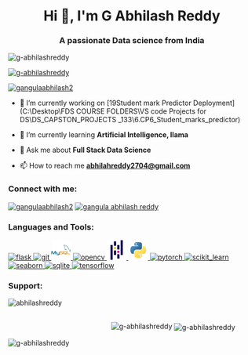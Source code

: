 <h1 align="center">Hi 👋, I'm G Abhilash Reddy</h1>
<h3 align="center">A passionate Data science from India</h3>

<p align="left"> <img src="https://komarev.com/ghpvc/?username=g-abhilashreddy&label=Profile%20views&color=0e75b6&style=flat" alt="g-abhilashreddy" /> </p>

<p align="left"> <a href="https://github.com/ryo-ma/github-profile-trophy"><img src="https://github-profile-trophy.vercel.app/?username=g-abhilashreddy" alt="g-abhilashreddy" /></a> </p>

<p align="left"> <a href="https://twitter.com/gangulaabhilash2" target="blank"><img src="https://img.shields.io/twitter/follow/gangulaabhilash2?logo=twitter&style=for-the-badge" alt="gangulaabhilash2" /></a> </p>

- 🔭 I’m currently working on [19Student mark Predictor Deployment](C:\Desktop\FDS COURSE FOLDERS\VS code Projects for DS\DS_CAPSTON_PROJECTS _133\6.CP6_Student_marks_predictor)

- 🌱 I’m currently learning **Artificial Intelligence, llama**

- 💬 Ask me about **Full Stack Data Science**

- 📫 How to reach me **abhilahreddy2704@gmail.com**

<h3 align="left">Connect with me:</h3>
<p align="left">
<a href="https://twitter.com/gangulaabhilash2" target="blank"><img align="center" src="https://raw.githubusercontent.com/rahuldkjain/github-profile-readme-generator/master/src/images/icons/Social/twitter.svg" alt="gangulaabhilash2" height="30" width="40" /></a>
<a href="https://linkedin.com/in/gangula abhilash reddy" target="blank"><img align="center" src="https://raw.githubusercontent.com/rahuldkjain/github-profile-readme-generator/master/src/images/icons/Social/linked-in-alt.svg" alt="gangula abhilash reddy" height="30" width="40" /></a>
</p>

<h3 align="left">Languages and Tools:</h3>
<p align="left"> <a href="https://flask.palletsprojects.com/" target="_blank" rel="noreferrer"> <img src="https://www.vectorlogo.zone/logos/pocoo_flask/pocoo_flask-icon.svg" alt="flask" width="40" height="40"/> </a> <a href="https://git-scm.com/" target="_blank" rel="noreferrer"> <img src="https://www.vectorlogo.zone/logos/git-scm/git-scm-icon.svg" alt="git" width="40" height="40"/> </a> <a href="https://www.mysql.com/" target="_blank" rel="noreferrer"> <img src="https://raw.githubusercontent.com/devicons/devicon/master/icons/mysql/mysql-original-wordmark.svg" alt="mysql" width="40" height="40"/> </a> <a href="https://opencv.org/" target="_blank" rel="noreferrer"> <img src="https://www.vectorlogo.zone/logos/opencv/opencv-icon.svg" alt="opencv" width="40" height="40"/> </a> <a href="https://pandas.pydata.org/" target="_blank" rel="noreferrer"> <img src="https://raw.githubusercontent.com/devicons/devicon/2ae2a900d2f041da66e950e4d48052658d850630/icons/pandas/pandas-original.svg" alt="pandas" width="40" height="40"/> </a> <a href="https://www.python.org" target="_blank" rel="noreferrer"> <img src="https://raw.githubusercontent.com/devicons/devicon/master/icons/python/python-original.svg" alt="python" width="40" height="40"/> </a> <a href="https://pytorch.org/" target="_blank" rel="noreferrer"> <img src="https://www.vectorlogo.zone/logos/pytorch/pytorch-icon.svg" alt="pytorch" width="40" height="40"/> </a> <a href="https://scikit-learn.org/" target="_blank" rel="noreferrer"> <img src="https://upload.wikimedia.org/wikipedia/commons/0/05/Scikit_learn_logo_small.svg" alt="scikit_learn" width="40" height="40"/> </a> <a href="https://seaborn.pydata.org/" target="_blank" rel="noreferrer"> <img src="https://seaborn.pydata.org/_images/logo-mark-lightbg.svg" alt="seaborn" width="40" height="40"/> </a> <a href="https://www.sqlite.org/" target="_blank" rel="noreferrer"> <img src="https://www.vectorlogo.zone/logos/sqlite/sqlite-icon.svg" alt="sqlite" width="40" height="40"/> </a> <a href="https://www.tensorflow.org" target="_blank" rel="noreferrer"> <img src="https://www.vectorlogo.zone/logos/tensorflow/tensorflow-icon.svg" alt="tensorflow" width="40" height="40"/> </a> </p>

<h3 align="left">Support:</h3>
<p><a href="https://ko-fi.com/abhilashreddy"> <img align="left" src="https://cdn.ko-fi.com/cdn/kofi3.png?v=3" height="50" width="210" alt="abhilashreddy" /></a></p><br><br>

<p><img align="left" src="https://github-readme-stats.vercel.app/api/top-langs?username=g-abhilashreddy&show_icons=true&locale=en&layout=compact" alt="g-abhilashreddy" /></p>

<p>&nbsp;<img align="center" src="https://github-readme-stats.vercel.app/api?username=g-abhilashreddy&show_icons=true&locale=en" alt="g-abhilashreddy" /></p>

<p><img align="center" src="https://github-readme-streak-stats.herokuapp.com/?user=g-abhilashreddy&" alt="g-abhilashreddy" /></p>
